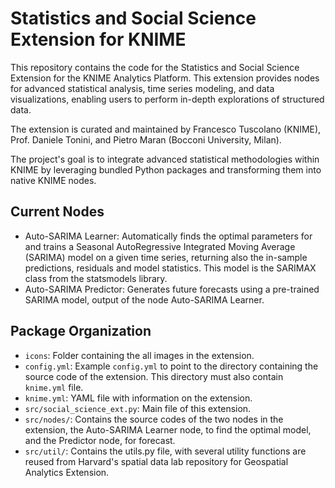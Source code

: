 # Statistics and Social Science Extension for KNIME

This repository contains the code for the Statistics and Social Science Extension for the KNIME Analytics Platform. This extension provides nodes for advanced statistical analysis, time series modeling, and data visualizations, enabling users to perform in-depth explorations of structured data.

The extension is curated and maintained by Francesco Tuscolano (KNIME), Prof. Daniele Tonini, and Pietro Maran (Bocconi University, Milan).

The project's goal is to integrate advanced statistical methodologies within KNIME by leveraging bundled Python packages and transforming them into native KNIME nodes.

## Current Nodes

* Auto-SARIMA Learner: Automatically finds the optimal parameters for and trains a Seasonal AutoRegressive Integrated Moving Average (SARIMA) model on a given time series, returning also the in-sample predictions, residuals and model statistics. This model is the SARIMAX class from the statsmodels library. 
* Auto-SARIMA Predictor: Generates future forecasts using a pre-trained SARIMA model, output of the node Auto-SARIMA Learner.

## Package Organization

* `icons`: Folder containing the all images in the extension.
* `config.yml`: Example `config.yml` to point to the directory containing the source code of the extension. This directory must also contain `knime.yml` file. 
* `knime.yml`: YAML file with information on the extension.
* `src/social_science_ext.py`: Main file of this extension.
* `src/nodes/`: Contains the source codes of the two nodes in the extension, the Auto-SARIMA Learner node, to find the optimal model, and the Predictor node, for forecast.
* `src/util/`: Contains the utils.py file, with several utility functions are reused from Harvard's spatial data lab repository for Geospatial Analytics Extension.